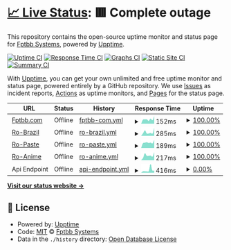 # [📈 Live Status](https://up.fptbb.com): <!--live status--> **🟥 Complete outage**

This repository contains the open-source uptime monitor and status page for [Fptbb Systems](https://fptbb.com), powered by [Upptime](https://github.com/upptime/upptime).

[![Uptime CI](https://github.com/koj-co/upptime/workflows/Uptime%20CI/badge.svg)](https://github.com/koj-co/upptime/actions?query=workflow%3A%22Uptime+CI%22)
[![Response Time CI](https://github.com/koj-co/upptime/workflows/Response%20Time%20CI/badge.svg)](https://github.com/koj-co/upptime/actions?query=workflow%3A%22Response+Time+CI%22)
[![Graphs CI](https://github.com/koj-co/upptime/workflows/Graphs%20CI/badge.svg)](https://github.com/koj-co/upptime/actions?query=workflow%3A%22Graphs+CI%22)
[![Static Site CI](https://github.com/koj-co/upptime/workflows/Static%20Site%20CI/badge.svg)](https://github.com/koj-co/upptime/actions?query=workflow%3A%22Static+Site+CI%22)
[![Summary CI](https://github.com/koj-co/upptime/workflows/Summary%20CI/badge.svg)](https://github.com/koj-co/upptime/actions?query=workflow%3A%22Summary+CI%22)

With [Upptime](https://upptime.js.org), you can get your own unlimited and free uptime monitor and status page, powered entirely by a GitHub repository. We use [Issues](https://github.com/FptbbSystems/Uptime/issues) as incident reports, [Actions](https://github.com/FptbbSystems/Uptime/actions) as uptime monitors, and [Pages](https://up.fptbb.com) for the status page.

<!--start: status pages-->
<!-- This summary is generated by Upptime (https://github.com/upptime/upptime) -->
<!-- Do not edit this manually, your changes will be overwritten -->
<!-- prettier-ignore -->
| URL | Status | History | Response Time | Uptime |
| --- | ------ | ------- | ------------- | ------ |
| <img alt="" src="https://favicons.githubusercontent.com/fptbb.com" height="13"> [Fptbb.com](https://fptbb.com/tempo) | Offline | [fptbb-com.yml](https://github.com/FptbbSystems/Uptime/commits/master/history/fptbb-com.yml) | <details><summary><img alt="Response time graph" src="./graphs/fptbb-com/response-time-week.png" height="20"> 152ms</summary><br><a href="https://up.fptbb.com/history/fptbb-com"><img alt="Response time 173" src="https://img.shields.io/endpoint?url=https%3A%2F%2Fraw.githubusercontent.com%2FFptbbSystems%2FUptime%2Fmaster%2Fapi%2Ffptbb-com%2Fresponse-time.json"></a><br><a href="https://up.fptbb.com/history/fptbb-com"><img alt="24-hour response time 253" src="https://img.shields.io/endpoint?url=https%3A%2F%2Fraw.githubusercontent.com%2FFptbbSystems%2FUptime%2Fmaster%2Fapi%2Ffptbb-com%2Fresponse-time-day.json"></a><br><a href="https://up.fptbb.com/history/fptbb-com"><img alt="7-day response time 152" src="https://img.shields.io/endpoint?url=https%3A%2F%2Fraw.githubusercontent.com%2FFptbbSystems%2FUptime%2Fmaster%2Fapi%2Ffptbb-com%2Fresponse-time-week.json"></a><br><a href="https://up.fptbb.com/history/fptbb-com"><img alt="30-day response time 181" src="https://img.shields.io/endpoint?url=https%3A%2F%2Fraw.githubusercontent.com%2FFptbbSystems%2FUptime%2Fmaster%2Fapi%2Ffptbb-com%2Fresponse-time-month.json"></a><br><a href="https://up.fptbb.com/history/fptbb-com"><img alt="1-year response time 173" src="https://img.shields.io/endpoint?url=https%3A%2F%2Fraw.githubusercontent.com%2FFptbbSystems%2FUptime%2Fmaster%2Fapi%2Ffptbb-com%2Fresponse-time-year.json"></a></details> | <details><summary><a href="https://up.fptbb.com/history/fptbb-com">100.00%</a></summary><a href="https://up.fptbb.com/history/fptbb-com"><img alt="All-time uptime 100.00%" src="https://img.shields.io/endpoint?url=https%3A%2F%2Fraw.githubusercontent.com%2FFptbbSystems%2FUptime%2Fmaster%2Fapi%2Ffptbb-com%2Fuptime.json"></a><br><a href="https://up.fptbb.com/history/fptbb-com"><img alt="24-hour uptime 100.00%" src="https://img.shields.io/endpoint?url=https%3A%2F%2Fraw.githubusercontent.com%2FFptbbSystems%2FUptime%2Fmaster%2Fapi%2Ffptbb-com%2Fuptime-day.json"></a><br><a href="https://up.fptbb.com/history/fptbb-com"><img alt="7-day uptime 100.00%" src="https://img.shields.io/endpoint?url=https%3A%2F%2Fraw.githubusercontent.com%2FFptbbSystems%2FUptime%2Fmaster%2Fapi%2Ffptbb-com%2Fuptime-week.json"></a><br><a href="https://up.fptbb.com/history/fptbb-com"><img alt="30-day uptime 100.00%" src="https://img.shields.io/endpoint?url=https%3A%2F%2Fraw.githubusercontent.com%2FFptbbSystems%2FUptime%2Fmaster%2Fapi%2Ffptbb-com%2Fuptime-month.json"></a><br><a href="https://up.fptbb.com/history/fptbb-com"><img alt="1-year uptime 100.00%" src="https://img.shields.io/endpoint?url=https%3A%2F%2Fraw.githubusercontent.com%2FFptbbSystems%2FUptime%2Fmaster%2Fapi%2Ffptbb-com%2Fuptime-year.json"></a></details>
| <img alt="" src="https://favicons.githubusercontent.com/robr.page" height="13"> [Ro-Brazil](https://robr.page/tempo) | Offline | [ro-brazil.yml](https://github.com/FptbbSystems/Uptime/commits/master/history/ro-brazil.yml) | <details><summary><img alt="Response time graph" src="./graphs/ro-brazil/response-time-week.png" height="20"> 285ms</summary><br><a href="https://up.fptbb.com/history/ro-brazil"><img alt="Response time 308" src="https://img.shields.io/endpoint?url=https%3A%2F%2Fraw.githubusercontent.com%2FFptbbSystems%2FUptime%2Fmaster%2Fapi%2Fro-brazil%2Fresponse-time.json"></a><br><a href="https://up.fptbb.com/history/ro-brazil"><img alt="24-hour response time 618" src="https://img.shields.io/endpoint?url=https%3A%2F%2Fraw.githubusercontent.com%2FFptbbSystems%2FUptime%2Fmaster%2Fapi%2Fro-brazil%2Fresponse-time-day.json"></a><br><a href="https://up.fptbb.com/history/ro-brazil"><img alt="7-day response time 285" src="https://img.shields.io/endpoint?url=https%3A%2F%2Fraw.githubusercontent.com%2FFptbbSystems%2FUptime%2Fmaster%2Fapi%2Fro-brazil%2Fresponse-time-week.json"></a><br><a href="https://up.fptbb.com/history/ro-brazil"><img alt="30-day response time 279" src="https://img.shields.io/endpoint?url=https%3A%2F%2Fraw.githubusercontent.com%2FFptbbSystems%2FUptime%2Fmaster%2Fapi%2Fro-brazil%2Fresponse-time-month.json"></a><br><a href="https://up.fptbb.com/history/ro-brazil"><img alt="1-year response time 308" src="https://img.shields.io/endpoint?url=https%3A%2F%2Fraw.githubusercontent.com%2FFptbbSystems%2FUptime%2Fmaster%2Fapi%2Fro-brazil%2Fresponse-time-year.json"></a></details> | <details><summary><a href="https://up.fptbb.com/history/ro-brazil">100.00%</a></summary><a href="https://up.fptbb.com/history/ro-brazil"><img alt="All-time uptime 100.00%" src="https://img.shields.io/endpoint?url=https%3A%2F%2Fraw.githubusercontent.com%2FFptbbSystems%2FUptime%2Fmaster%2Fapi%2Fro-brazil%2Fuptime.json"></a><br><a href="https://up.fptbb.com/history/ro-brazil"><img alt="24-hour uptime 100.00%" src="https://img.shields.io/endpoint?url=https%3A%2F%2Fraw.githubusercontent.com%2FFptbbSystems%2FUptime%2Fmaster%2Fapi%2Fro-brazil%2Fuptime-day.json"></a><br><a href="https://up.fptbb.com/history/ro-brazil"><img alt="7-day uptime 100.00%" src="https://img.shields.io/endpoint?url=https%3A%2F%2Fraw.githubusercontent.com%2FFptbbSystems%2FUptime%2Fmaster%2Fapi%2Fro-brazil%2Fuptime-week.json"></a><br><a href="https://up.fptbb.com/history/ro-brazil"><img alt="30-day uptime 100.00%" src="https://img.shields.io/endpoint?url=https%3A%2F%2Fraw.githubusercontent.com%2FFptbbSystems%2FUptime%2Fmaster%2Fapi%2Fro-brazil%2Fuptime-month.json"></a><br><a href="https://up.fptbb.com/history/ro-brazil"><img alt="1-year uptime 100.00%" src="https://img.shields.io/endpoint?url=https%3A%2F%2Fraw.githubusercontent.com%2FFptbbSystems%2FUptime%2Fmaster%2Fapi%2Fro-brazil%2Fuptime-year.json"></a></details>
| <img alt="" src="https://favicons.githubusercontent.com/paste.robr.page" height="13"> [Ro-Paste](https://paste.robr.page) | Offline | [ro-paste.yml](https://github.com/FptbbSystems/Uptime/commits/master/history/ro-paste.yml) | <details><summary><img alt="Response time graph" src="./graphs/ro-paste/response-time-week.png" height="20"> 189ms</summary><br><a href="https://up.fptbb.com/history/ro-paste"><img alt="Response time 211" src="https://img.shields.io/endpoint?url=https%3A%2F%2Fraw.githubusercontent.com%2FFptbbSystems%2FUptime%2Fmaster%2Fapi%2Fro-paste%2Fresponse-time.json"></a><br><a href="https://up.fptbb.com/history/ro-paste"><img alt="24-hour response time 273" src="https://img.shields.io/endpoint?url=https%3A%2F%2Fraw.githubusercontent.com%2FFptbbSystems%2FUptime%2Fmaster%2Fapi%2Fro-paste%2Fresponse-time-day.json"></a><br><a href="https://up.fptbb.com/history/ro-paste"><img alt="7-day response time 189" src="https://img.shields.io/endpoint?url=https%3A%2F%2Fraw.githubusercontent.com%2FFptbbSystems%2FUptime%2Fmaster%2Fapi%2Fro-paste%2Fresponse-time-week.json"></a><br><a href="https://up.fptbb.com/history/ro-paste"><img alt="30-day response time 224" src="https://img.shields.io/endpoint?url=https%3A%2F%2Fraw.githubusercontent.com%2FFptbbSystems%2FUptime%2Fmaster%2Fapi%2Fro-paste%2Fresponse-time-month.json"></a><br><a href="https://up.fptbb.com/history/ro-paste"><img alt="1-year response time 211" src="https://img.shields.io/endpoint?url=https%3A%2F%2Fraw.githubusercontent.com%2FFptbbSystems%2FUptime%2Fmaster%2Fapi%2Fro-paste%2Fresponse-time-year.json"></a></details> | <details><summary><a href="https://up.fptbb.com/history/ro-paste">100.00%</a></summary><a href="https://up.fptbb.com/history/ro-paste"><img alt="All-time uptime 100.00%" src="https://img.shields.io/endpoint?url=https%3A%2F%2Fraw.githubusercontent.com%2FFptbbSystems%2FUptime%2Fmaster%2Fapi%2Fro-paste%2Fuptime.json"></a><br><a href="https://up.fptbb.com/history/ro-paste"><img alt="24-hour uptime 100.00%" src="https://img.shields.io/endpoint?url=https%3A%2F%2Fraw.githubusercontent.com%2FFptbbSystems%2FUptime%2Fmaster%2Fapi%2Fro-paste%2Fuptime-day.json"></a><br><a href="https://up.fptbb.com/history/ro-paste"><img alt="7-day uptime 100.00%" src="https://img.shields.io/endpoint?url=https%3A%2F%2Fraw.githubusercontent.com%2FFptbbSystems%2FUptime%2Fmaster%2Fapi%2Fro-paste%2Fuptime-week.json"></a><br><a href="https://up.fptbb.com/history/ro-paste"><img alt="30-day uptime 100.00%" src="https://img.shields.io/endpoint?url=https%3A%2F%2Fraw.githubusercontent.com%2FFptbbSystems%2FUptime%2Fmaster%2Fapi%2Fro-paste%2Fuptime-month.json"></a><br><a href="https://up.fptbb.com/history/ro-paste"><img alt="1-year uptime 100.00%" src="https://img.shields.io/endpoint?url=https%3A%2F%2Fraw.githubusercontent.com%2FFptbbSystems%2FUptime%2Fmaster%2Fapi%2Fro-paste%2Fuptime-year.json"></a></details>
| <img alt="" src="https://favicons.githubusercontent.com/anime.fptbb.com" height="13"> [Ro-Anime](http://anime.fptbb.com) | Offline | [ro-anime.yml](https://github.com/FptbbSystems/Uptime/commits/master/history/ro-anime.yml) | <details><summary><img alt="Response time graph" src="./graphs/ro-anime/response-time-week.png" height="20"> 217ms</summary><br><a href="https://up.fptbb.com/history/ro-anime"><img alt="Response time 254" src="https://img.shields.io/endpoint?url=https%3A%2F%2Fraw.githubusercontent.com%2FFptbbSystems%2FUptime%2Fmaster%2Fapi%2Fro-anime%2Fresponse-time.json"></a><br><a href="https://up.fptbb.com/history/ro-anime"><img alt="24-hour response time 357" src="https://img.shields.io/endpoint?url=https%3A%2F%2Fraw.githubusercontent.com%2FFptbbSystems%2FUptime%2Fmaster%2Fapi%2Fro-anime%2Fresponse-time-day.json"></a><br><a href="https://up.fptbb.com/history/ro-anime"><img alt="7-day response time 217" src="https://img.shields.io/endpoint?url=https%3A%2F%2Fraw.githubusercontent.com%2FFptbbSystems%2FUptime%2Fmaster%2Fapi%2Fro-anime%2Fresponse-time-week.json"></a><br><a href="https://up.fptbb.com/history/ro-anime"><img alt="30-day response time 252" src="https://img.shields.io/endpoint?url=https%3A%2F%2Fraw.githubusercontent.com%2FFptbbSystems%2FUptime%2Fmaster%2Fapi%2Fro-anime%2Fresponse-time-month.json"></a><br><a href="https://up.fptbb.com/history/ro-anime"><img alt="1-year response time 254" src="https://img.shields.io/endpoint?url=https%3A%2F%2Fraw.githubusercontent.com%2FFptbbSystems%2FUptime%2Fmaster%2Fapi%2Fro-anime%2Fresponse-time-year.json"></a></details> | <details><summary><a href="https://up.fptbb.com/history/ro-anime">100.00%</a></summary><a href="https://up.fptbb.com/history/ro-anime"><img alt="All-time uptime 100.00%" src="https://img.shields.io/endpoint?url=https%3A%2F%2Fraw.githubusercontent.com%2FFptbbSystems%2FUptime%2Fmaster%2Fapi%2Fro-anime%2Fuptime.json"></a><br><a href="https://up.fptbb.com/history/ro-anime"><img alt="24-hour uptime 100.00%" src="https://img.shields.io/endpoint?url=https%3A%2F%2Fraw.githubusercontent.com%2FFptbbSystems%2FUptime%2Fmaster%2Fapi%2Fro-anime%2Fuptime-day.json"></a><br><a href="https://up.fptbb.com/history/ro-anime"><img alt="7-day uptime 100.00%" src="https://img.shields.io/endpoint?url=https%3A%2F%2Fraw.githubusercontent.com%2FFptbbSystems%2FUptime%2Fmaster%2Fapi%2Fro-anime%2Fuptime-week.json"></a><br><a href="https://up.fptbb.com/history/ro-anime"><img alt="30-day uptime 100.00%" src="https://img.shields.io/endpoint?url=https%3A%2F%2Fraw.githubusercontent.com%2FFptbbSystems%2FUptime%2Fmaster%2Fapi%2Fro-anime%2Fuptime-month.json"></a><br><a href="https://up.fptbb.com/history/ro-anime"><img alt="1-year uptime 100.00%" src="https://img.shields.io/endpoint?url=https%3A%2F%2Fraw.githubusercontent.com%2FFptbbSystems%2FUptime%2Fmaster%2Fapi%2Fro-anime%2Fuptime-year.json"></a></details>
| <img alt="" src="https://favicons.githubusercontent.com/null" height="13"> Api Endpoint | Offline | [api-endpoint.yml](https://github.com/FptbbSystems/Uptime/commits/master/history/api-endpoint.yml) | <details><summary><img alt="Response time graph" src="./graphs/api-endpoint/response-time-week.png" height="20"> 416ms</summary><br><a href="https://up.fptbb.com/history/api-endpoint"><img alt="Response time 303" src="https://img.shields.io/endpoint?url=https%3A%2F%2Fraw.githubusercontent.com%2FFptbbSystems%2FUptime%2Fmaster%2Fapi%2Fapi-endpoint%2Fresponse-time.json"></a><br><a href="https://up.fptbb.com/history/api-endpoint"><img alt="24-hour response time 335" src="https://img.shields.io/endpoint?url=https%3A%2F%2Fraw.githubusercontent.com%2FFptbbSystems%2FUptime%2Fmaster%2Fapi%2Fapi-endpoint%2Fresponse-time-day.json"></a><br><a href="https://up.fptbb.com/history/api-endpoint"><img alt="7-day response time 416" src="https://img.shields.io/endpoint?url=https%3A%2F%2Fraw.githubusercontent.com%2FFptbbSystems%2FUptime%2Fmaster%2Fapi%2Fapi-endpoint%2Fresponse-time-week.json"></a><br><a href="https://up.fptbb.com/history/api-endpoint"><img alt="30-day response time 258" src="https://img.shields.io/endpoint?url=https%3A%2F%2Fraw.githubusercontent.com%2FFptbbSystems%2FUptime%2Fmaster%2Fapi%2Fapi-endpoint%2Fresponse-time-month.json"></a><br><a href="https://up.fptbb.com/history/api-endpoint"><img alt="1-year response time 303" src="https://img.shields.io/endpoint?url=https%3A%2F%2Fraw.githubusercontent.com%2FFptbbSystems%2FUptime%2Fmaster%2Fapi%2Fapi-endpoint%2Fresponse-time-year.json"></a></details> | <details><summary><a href="https://up.fptbb.com/history/api-endpoint">0.00%</a></summary><a href="https://up.fptbb.com/history/api-endpoint"><img alt="All-time uptime 4.02%" src="https://img.shields.io/endpoint?url=https%3A%2F%2Fraw.githubusercontent.com%2FFptbbSystems%2FUptime%2Fmaster%2Fapi%2Fapi-endpoint%2Fuptime.json"></a><br><a href="https://up.fptbb.com/history/api-endpoint"><img alt="24-hour uptime 0.00%" src="https://img.shields.io/endpoint?url=https%3A%2F%2Fraw.githubusercontent.com%2FFptbbSystems%2FUptime%2Fmaster%2Fapi%2Fapi-endpoint%2Fuptime-day.json"></a><br><a href="https://up.fptbb.com/history/api-endpoint"><img alt="7-day uptime 0.00%" src="https://img.shields.io/endpoint?url=https%3A%2F%2Fraw.githubusercontent.com%2FFptbbSystems%2FUptime%2Fmaster%2Fapi%2Fapi-endpoint%2Fuptime-week.json"></a><br><a href="https://up.fptbb.com/history/api-endpoint"><img alt="30-day uptime 0.00%" src="https://img.shields.io/endpoint?url=https%3A%2F%2Fraw.githubusercontent.com%2FFptbbSystems%2FUptime%2Fmaster%2Fapi%2Fapi-endpoint%2Fuptime-month.json"></a><br><a href="https://up.fptbb.com/history/api-endpoint"><img alt="1-year uptime 4.02%" src="https://img.shields.io/endpoint?url=https%3A%2F%2Fraw.githubusercontent.com%2FFptbbSystems%2FUptime%2Fmaster%2Fapi%2Fapi-endpoint%2Fuptime-year.json"></a></details>

<!--end: status pages-->

[**Visit our status website →**](https://up.fptbb.com)

## 📄 License

- Powered by: [Upptime](https://github.com/upptime/upptime)
- Code: [MIT](./LICENSE) © [Fptbb Systems](https://fptbb.com)
- Data in the `./history` directory: [Open Database License](https://opendatacommons.org/licenses/odbl/1-0/)
